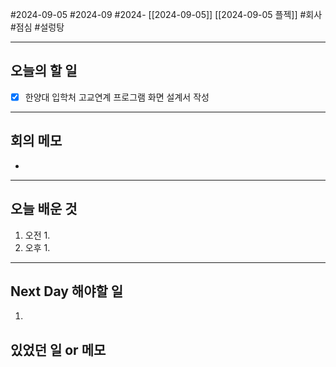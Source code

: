 #2024-09-05 #2024-09 #2024- [[2024-09-05]]  [[2024-09-05 플젝]]
#회사 #점심 #설렁탕

---
## 오늘의 할 일
- [x] 한양대 입학처 고교연계 프로그램 화면 설계서 작성
---
## 회의 메모
- 
---
## 오늘 배운 것
1. 오전
    1. 
2. 오후
    1. 
---
## Next Day 해야할 일
1. 


## 있었던 일 or 메모